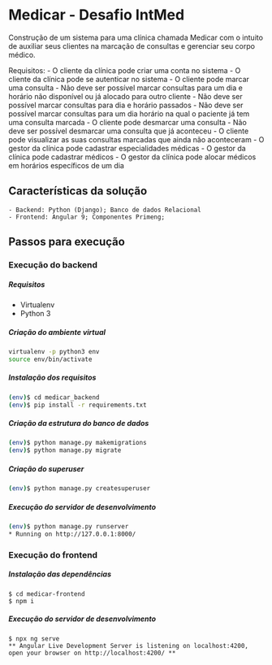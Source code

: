 # Medicar - Desafio IntMed

Construção de um sistema para uma clínica chamada Medicar com o intuito de auxiliar seus clientes na marcação de consultas e gerenciar seu corpo médico.

Requisitos:
    - O cliente da clínica pode criar uma conta no sistema
    - O cliente da clínica pode se autenticar no sistema
    - O cliente pode marcar uma consulta
        - Não deve ser possível marcar consultas para um dia e horário não disponível ou já alocado para outro cliente
        - Não deve ser possível marcar consultas para dia e horário passados
        - Não deve ser possível marcar consultas para um dia horário na qual o paciente já tem uma consulta marcada
    - O cliente pode desmarcar uma consulta
        - Não deve ser possível desmarcar uma consulta que já aconteceu
    - O cliente pode visualizar as suas consultas marcadas que ainda não aconteceram
    - O gestor da clínica pode cadastrar especialidades médicas
    - O gestor da clínica pode cadastrar médicos
    - O gestor da clínica pode alocar médicos em horários específicos de um dia

## Características da solução

    - Backend: Python (Django); Banco de dados Relacional
    - Frontend: Angular 9; Componentes Primeng;

## Passos para execução

### Execução do backend

##### Requisitos
- Virtualenv
- Python 3

##### Criação do ambiente virtual
```sh
virtualenv -p python3 env
source env/bin/activate
```
##### Instalação dos requisitos
```sh
(env)$ cd medicar_backend
(env)$ pip install -r requirements.txt
```
##### Criação da estrutura do banco de dados
```sh
(env)$ python manage.py makemigrations
(env)$ python manage.py migrate
```

##### Criação do superuser
```sh
(env)$ python manage.py createsuperuser
```

##### Execução do servidor de desenvolvimento
```sh
(env)$ python manage.py runserver
* Running on http://127.0.0.1:8000/
```

### Execução do frontend
##### Instalação das dependências
```
$ cd medicar-frontend
$ npm i
```
##### Execução do servidor de desenvolvimento
```
$ npx ng serve
** Angular Live Development Server is listening on localhost:4200, open your browser on http://localhost:4200/ **
```